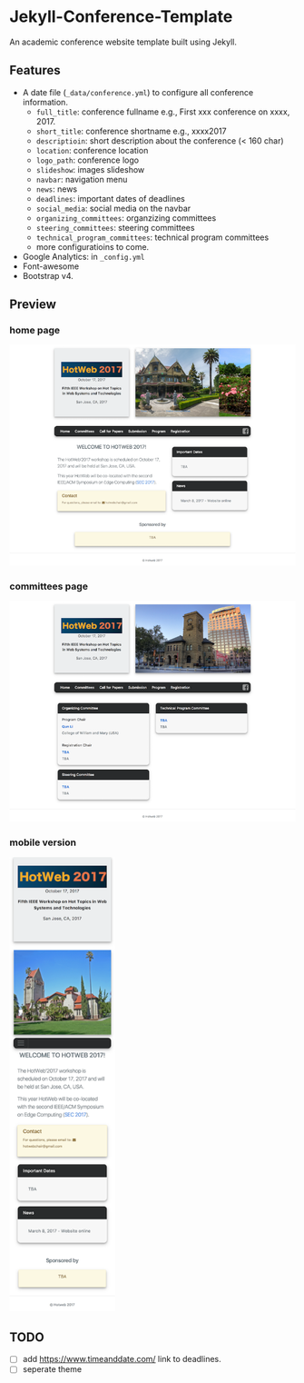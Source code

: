 # Jekyll-Conference-Template

An academic conference website template built using Jekyll.

## Features

- A date file (`_data/conference.yml`) to configure all conference information.
    - `full_title`: conference fullname e.g., First xxx conference on xxxx, 2017.
    - `short_title`: conference shortname e.g., xxxx2017
    - `descriptioin`: short description about the conference (< 160 char)
    - `location`: conference location
    - `logo_path`: conference logo
    - `slideshow`: images slideshow
    - `navbar`: navigation menu
    - `news`: news
    - `deadlines`: important dates of deadlines
    - `social_media`: social media on the navbar
    - `organizing_committees`: organzizing committees
    - `steering_committees`: steering committees
    - `technical_program_committees`: technical program committees
    - more configuratioins to come.
- Google Analytics: in `_config.yml`
- Font-awesome
- Bootstrap v4.

## Preview

### home page
![home page image](./preview/home.png)

### committees page
![committees page image](./preview/committee.png)

### mobile version
<img src="./preview/mobile.png" alt="mobile version image" style="height: 800px;"/>

## TODO

 - [ ] add https://www.timeanddate.com/ link to deadlines.
 - [ ] seperate theme